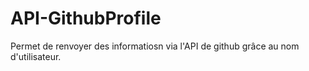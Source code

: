 # API-GithubProfile
Permet de renvoyer des informatiosn via l'API de github grâce au nom d'utilisateur.
